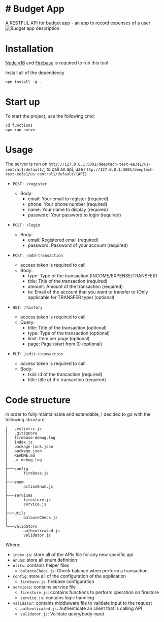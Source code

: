 # # Budget App

A RESTFUL API for budget app - an app to record expenses of a user
![Budget app description](https://storage.googleapis.com/congtroi-assets/images/avatar/f9e06f24-ddf2-4383-b68e-ded5451afce6-1676900157884.jpg
 "a title")


# Installation

[Node v16](https://nodejs.org/en/download/) and [Firebase](https://firebase.google.com/docs/web/setup) is required to run this tool

Install all of the dependency

```
npm install -g .
```

# Start up

To start the project, use the following cmd:

```
cd functions
npm run serve
```



# Usage

The server is run on `http://127.0.0.1:5001/deeptech-test-ee3e1/us-central1/default/`, to call an api, use `http://127.0.0.1:5001/deeptech-test-ee3e1/us-central1/default/{API}`

- ```
  POST: /register
  ```

  - Body:
    - email: Your email to register (required)
    - phone: Your phone number (required)
    - name: Your name to display (required)
    - password: Your password to login (required)

- ```
  POST: /login
  ```

  - Body:
    - email: Registered email (required)
    - password: Password of your account (required)

- ```
  POST: /add-transaction
  ```

  - access token is required to call
  - Body:
    - type: Type of the transaction (INCOME/EXPENSE/TRANSFER)
    - title: Title of the transaction (required)
    - amount: Amount of the transaction (required)
    - to: Email of the account that you want to transfer to (Only applicable for TRANSFER type) (optional)

- ```
  GET: /history
  ```

  - access token is required to call
  - Query:
    - title: Title of the transaction (optional)
    - type: Type of the transaction (optional)
    - limit: Item per page (optional)
    - page: Page (start from 0) (optional)

- ```
  PUT: /edit-transaction
  ```

  - access token is required to call
  - Body: 
    - txid: Id of the transaction (required)
    - title: title of the transaction (required)

# Code structure

In order to fully maintainable and extendable, I decided to go with the following structure

```
│   .eslintrc.js
│   .gitignore
│   firebase-debug.log
│   index.js
│   package-lock.json
│   package.json
│   README.md
│   ui-debug.log
│
├───config
│       firebase.js
│
├───enum
│       actionEnum.js
│
├───services
│       firestore.js
│       service.js
│
├───utils
│       balanceCheck.js
│
└───validators
        authenticated.js
        validator.js
```

Where:

- `index.js`: store all of the APIs file for any new specific api
- `enums`: store all enum definition
- `utils`: contains helper files
  - `balanceCheck.js`: Check balance when perform a transaction
- `config`: store all of the configuration of the application
  - `firebase.js`: firebase configuration  
- `services`: contains service file
  - `firestore.js`: contains functions to perform operation on firestore
  - `service.js`: contains logic handling
- `validator`: contains middleware file to validate input to the request
  - `authenticated.js`: Authenticate an client that is calling API
  - `validator.js`:  Validate query/body input